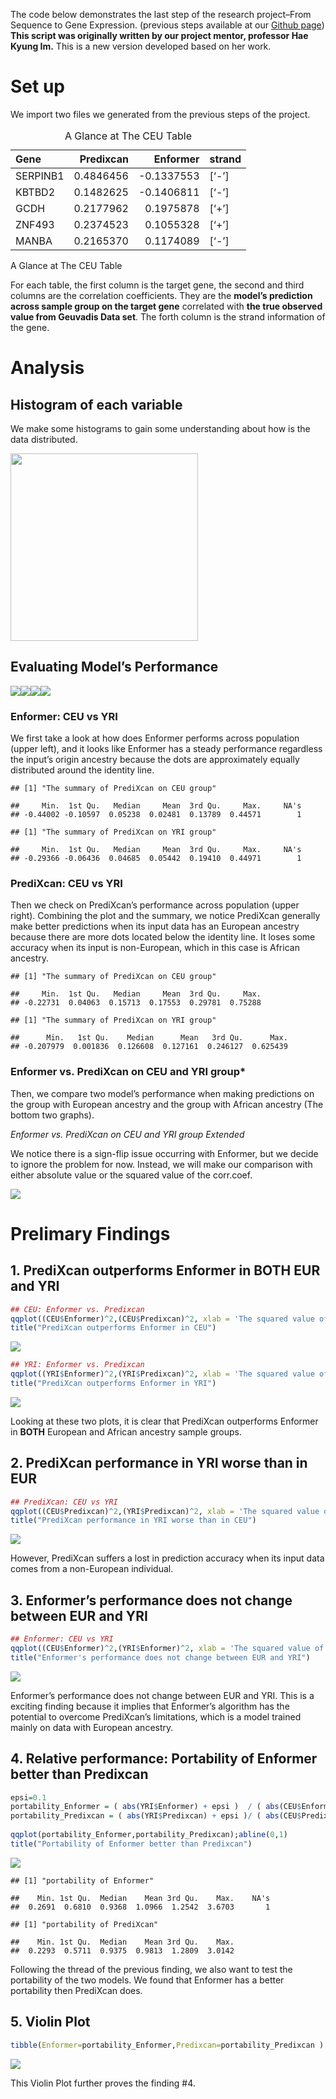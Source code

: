 The code below demonstrates the last step of the research project–From
Sequence to Gene Expression. (previous steps available at our [Github
page](https://github.com/NickuFeng/Research-Project)) **This script was
originally written by our project mentor, professor Hae Kyung Im.** This
is a new version developed based on her work.

# Set up

We import two files we generated from the previous steps of the project.

<table>
<caption>A Glance at The CEU Table</caption>
<thead>
<tr class="header">
<th style="text-align: left;">Gene</th>
<th style="text-align: right;">Predixcan</th>
<th style="text-align: right;">Enformer</th>
<th style="text-align: left;">strand</th>
</tr>
</thead>
<tbody>
<tr class="odd">
<td style="text-align: left;">SERPINB1</td>
<td style="text-align: right;">0.4846456</td>
<td style="text-align: right;">-0.1337553</td>
<td style="text-align: left;">[‘-’]</td>
</tr>
<tr class="even">
<td style="text-align: left;">KBTBD2</td>
<td style="text-align: right;">0.1482625</td>
<td style="text-align: right;">-0.1406811</td>
<td style="text-align: left;">[‘-’]</td>
</tr>
<tr class="odd">
<td style="text-align: left;">GCDH</td>
<td style="text-align: right;">0.2177962</td>
<td style="text-align: right;">0.1975878</td>
<td style="text-align: left;">[‘+’]</td>
</tr>
<tr class="even">
<td style="text-align: left;">ZNF493</td>
<td style="text-align: right;">0.2374523</td>
<td style="text-align: right;">0.1055328</td>
<td style="text-align: left;">[‘+’]</td>
</tr>
<tr class="odd">
<td style="text-align: left;">MANBA</td>
<td style="text-align: right;">0.2165370</td>
<td style="text-align: right;">0.1174089</td>
<td style="text-align: left;">[‘-’]</td>
</tr>
</tbody>
</table>

A Glance at The CEU Table

For each table, the first column is the target gene, the second and
third columns are the correlation coefficients. They are the **model’s
prediction across sample group on the target gene** correlated with
**the true observed value from Geuvadis Data set**. The forth column is
the strand information of the gene.

# Analysis

## Histogram of each variable

We make some histograms to gain some understanding about how is the data
distributed.

<img src="../Data/image/Histogram-1.png" width="300">

## Evaluating Model’s Performance

![](4_Analysis_files/figure-markdown_strict/Model%20Performance-1.png)![](4_Analysis_files/figure-markdown_strict/Model%20Performance-2.png)![](4_Analysis_files/figure-markdown_strict/Model%20Performance-3.png)![](4_Analysis_files/figure-markdown_strict/Model%20Performance-4.png)

### Enformer: CEU vs YRI

We first take a look at how does Enformer performs across population
(upper left), and it looks like Enformer has a steady performance
regardless the input’s origin ancestry because the dots are
approximately equally distributed around the identity line.

    ## [1] "The summary of PrediXcan on CEU group"

    ##     Min.  1st Qu.   Median     Mean  3rd Qu.     Max.     NA's 
    ## -0.44002 -0.10597  0.05238  0.02481  0.13789  0.44571        1

    ## [1] "The summary of PrediXcan on YRI group"

    ##     Min.  1st Qu.   Median     Mean  3rd Qu.     Max.     NA's 
    ## -0.29366 -0.06436  0.04685  0.05442  0.19410  0.44971        1

### PrediXcan: CEU vs YRI

Then we check on PrediXcan’s performance across population (upper
right). Combining the plot and the summary, we notice PrediXcan
generally make better predictions when its input data has an European
ancestry because there are more dots located below the identity line. It
loses some accuracy when its input is non-European, which in this case
is African ancestry.

    ## [1] "The summary of PrediXcan on CEU group"

    ##     Min.  1st Qu.   Median     Mean  3rd Qu.     Max. 
    ## -0.22731  0.04063  0.15713  0.17553  0.29781  0.75288

    ## [1] "The summary of PrediXcan on YRI group"

    ##      Min.   1st Qu.    Median      Mean   3rd Qu.      Max. 
    ## -0.207979  0.001836  0.126608  0.127161  0.246127  0.625439

### Enformer vs. PrediXcan on CEU and YRI group\*

Then, we compare two model’s performance when making predictions on the
group with European ancestry and the group with African ancestry (The
bottom two graphs).

*Enformer vs. PrediXcan on CEU and YRI group Extended*

We notice there is a sign-flip issue occurring with Enformer, but we
decide to ignore the problem for now. Instead, we will make our
comparison with either absolute value or the squared value of the
corr.coef.

![](4_Analysis_files/figure-markdown_strict/Absolute_Enf_YRI-1.png)

# Prelimary Findings

## 1. PrediXcan outperforms Enformer in BOTH EUR and YRI

``` r
## CEU: Enformer vs. Predixcan
qqplot((CEU$Enformer)^2,(CEU$Predixcan)^2, xlab = 'The squared value of Enformer in CEU', ylab = 'The squared value of PrediXcan in CEU', frame=FALSE); abline(0,1)
title("PrediXcan outperforms Enformer in CEU")
```

![](4_Analysis_files/figure-markdown_strict/Squared_CEU-1.png)

``` r
## YRI: Enformer vs. Predixcan
qqplot((YRI$Enformer)^2,(YRI$Predixcan)^2, xlab = 'The squared value of Enformer in YRI', ylab = 'The squared value of PrediXcan in YRI'); abline(0,1)
title("PrediXcan outperforms Enformer in YRI")
```

![](4_Analysis_files/figure-markdown_strict/Squared_YRI-1.png)

Looking at these two plots, it is clear that PrediXcan outperforms
Enformer in **BOTH** European and African ancestry sample groups.

## 2. PrediXcan performance in YRI worse than in EUR

``` r
## PrediXcan: CEU vs YRI
qqplot((CEU$Predixcan)^2,(YRI$Predixcan)^2, xlab = 'The squared value of PrediXcan in CEU', ylab = 'The squared value of PrediXcan in YRI');abline(0,1)
title("PrediXcan performance in YRI worse than in CEU")
```

![](4_Analysis_files/figure-markdown_strict/Squared_PrediXcan-1.png)

However, PrediXcan suffers a lost in prediction accuracy when its input
data comes from a non-European individual.

## 3. Enformer’s performance does not change between EUR and YRI

``` r
## Enformer: CEU vs YRI
qqplot((CEU$Enformer)^2,(YRI$Enformer)^2, xlab = 'The squared value of Enformer in CEU group', ylab = 'The squared value of Enformer in YRI group');abline(0,1)
title("Enformer's performance does not change between EUR and YRI")
```

![](4_Analysis_files/figure-markdown_strict/Squared_Enformer-1.png)

Enformer’s performance does not change between EUR and YRI. This is a
exciting finding because it implies that Enformer’s algorithm has the
potential to overcome PrediXcan’s limitations, which is a model trained
mainly on data with European ancestry.

## 4. Relative performance: Portability of Enformer better than Predixcan

``` r
epsi=0.1
portability_Enformer = ( abs(YRI$Enformer) + epsi )  / ( abs(CEU$Enformer)  + epsi )
portability_Predixcan = ( abs(YRI$Predixcan) + epsi )/ ( abs(CEU$Predixcan) + epsi )
 
qqplot(portability_Enformer,portability_Predixcan);abline(0,1)
title("Portability of Enformer better than Predixcan")
```

![](4_Analysis_files/figure-markdown_strict/Portability-1.png)

    ## [1] "portability of Enformer"

    ##    Min. 1st Qu.  Median    Mean 3rd Qu.    Max.    NA's 
    ##  0.2691  0.6810  0.9368  1.0966  1.2542  3.6703       1

    ## [1] "portability of PrediXcan"

    ##    Min. 1st Qu.  Median    Mean 3rd Qu.    Max. 
    ##  0.2293  0.5711  0.9375  0.9813  1.2809  3.0142

Following the thread of the previous finding, we also want to test the
portability of the two models. We found that Enformer has a better
portability then PrediXcan does.

## 5. Violin Plot

``` r
tibble(Enformer=portability_Enformer,Predixcan=portability_Predixcan )  %>% pivot_longer(cols = c(Enformer,Predixcan),names_to="type",values_to="portability") %>% ggplot(aes(type,portability)) + geom_violin() + geom_boxplot(width=0.3) + geom_jitter(size=2,col='gray') + theme_bw(base_size = 15) + ggtitle("Enformer Portability to YRI Higher than Predixcan")
```

![](4_Analysis_files/figure-markdown_strict/Violin-1.png)

This Violin Plot further proves the finding \#4.
